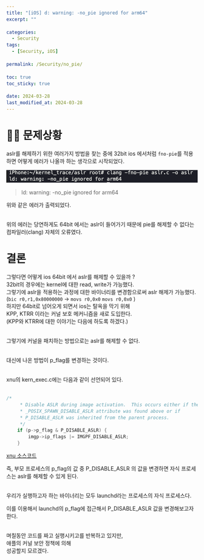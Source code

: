 ```yaml
---
title: "[iOS] d: warning: -no_pie ignored for arm64"
excerpt: ""

categories:
  - Security
tags:
  - [Security, iOS]

permalink: /Security/no_pie/

toc: true
toc_sticky: true

date: 2024-03-28
last_modified_at: 2024-03-28
---
```


# ☝🏻 문제상황

aslr를 해제하기 위한 여러가지 방법을 찾는 중에 32bit ios 에서처럼 `fno-pie`를 적용하면 어떻게 에러가 나올까 하는 생각으로 시작되었다.

<div>
    <img src="/assets/images/no-pie.png" alt="" />
</div>

> ld: warning: -no_pie ignored for arm64

위와 같은 에러가 출력되었다.<br><br>

위의 에러는 당연하게도 64bit 에서는 aslr이 들어가기 때문에 pie를 해제할 수 없다는 컴파일러(clang) 자체의 오류였다. <br>

# 결론
그렇다면 어떻게 ios 64bit 에서 aslr를 해제할 수 있을까 ? <br>
32bit의 경우에는 kernel에 대한 read, write가 가능했다.<br>
그렇기에 aslr을 적용하는 과정에 대한 바이너리를 변경함으로써 aslr 해제가 가능했다.<br>
(`bic r0,r1,0x80000000` -> `movs r0,0x0` `movs r0,0x0` )<br>
하지만 64bit로 넘어오게 되면서 ios는 탈옥을 막기 위해 <br>
KPP, KTRR 이라는 커널 보호 메커니즘을 새로 도입한다.<br>
(KPP와 KTRR에 대한 이야기는 다음에 하도록 하겠다.)<br><br>

그렇기에 커널을 패치하는 방법으로는 aslr를 해제할 수 없다.<br><br>

대신에 나온 방법이 p_flag를 변경하는 것이다.<br><br>

xnu의 kern_exec.c에는 다음과 같이 선언되어 있다.<br><br>

```c
/*
	 * Disable ASLR during image activation.  This occurs either if the
	 * _POSIX_SPAWN_DISABLE_ASLR attribute was found above or if
	 * P_DISABLE_ASLR was inherited from the parent process.
	 */
	if (p->p_flag & P_DISABLE_ASLR) {
		imgp->ip_flags |= IMGPF_DISABLE_ASLR;
	}
```

[xnu 소스코드](https://github.com/apple/darwin-xnu/blob/2ff845c2e033bd0ff64b5b6aa6063a1f8f65aa32/bsd/kern/kern_exec.c#L3699)

즉, 부모 프로세스의 p_flag의 값 중 P_DISABLE_ASLR 의 값을 변경하면 자식 프로세스는 aslr를 해제할 수 있게 된다.<br><br>

우리가 실행하고자 하는 바이너리는 모두 launchd라는 프로세스의 자식 프로세스다.<br>

이를 이용해서 launchd의 p_flag에 접근해서 P_DISABLE_ASLR 값을 변경해보고자 한다.<br><br>

며칠동안 코드를 짜고 실행시키고를 반복하고 있지만,<br>
애플의 커널 보안 정책에 의해 <br>
성공할지 모르겠다.<br>
